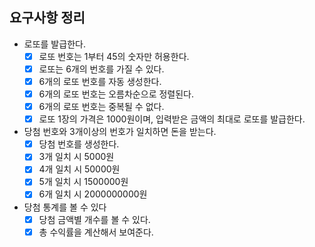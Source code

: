 ## 요구사항 정리

* 로또를 발급한다.
    * [X] 로또 번호는 1부터 45의 숫자만 허용한다.
    * [X] 로또는 6개의 번호를 가질 수 있다.
    * [X] 6개의 로또 번호를 자동 생성한다.
    * [X] 6개의 로또 번호는 오름차순으로 정렬된다.
    * [X] 6개의 로또 번호는 중복될 수 없다.
    * [X] 로또 1장의 가격은 1000원이며, 입력받은 금액의 최대로 로또를 발급한다.
* 당첨 번호와 3개이상의 번호가 일치하면 돈을 받는다.
    * [X] 당첨 번호를 생성한다.
    * [X] 3개 일치 시 5000원
    * [X] 4개 일치 시 50000원
    * [X] 5개 일치 시 1500000원
    * [X] 6개 일치 시 2000000000원
* 당첨 통계를 볼 수 있다
    * [X] 당첨 금액별 개수를 볼 수 있다.
    * [X] 총 수익률을 계산해서 보여준다.
